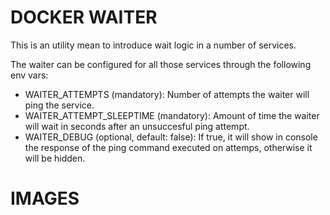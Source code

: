 # DOCKER WAITER

This is an utility mean to introduce wait logic in a number of services.

The waiter can be configured for all those services through the following env vars:

* WAITER_ATTEMPTS (mandatory): Number of attempts the waiter will ping the service.
* WAITER_ATTEMPT_SLEEPTIME (mandatory): Amount of time the waiter will wait in seconds after an unsuccesful ping attempt.
* WAITER_DEBUG (optional, default: false): If true, it will show in console the response of the ping command executed on attemps, otherwise it will be hidden.

# IMAGES

